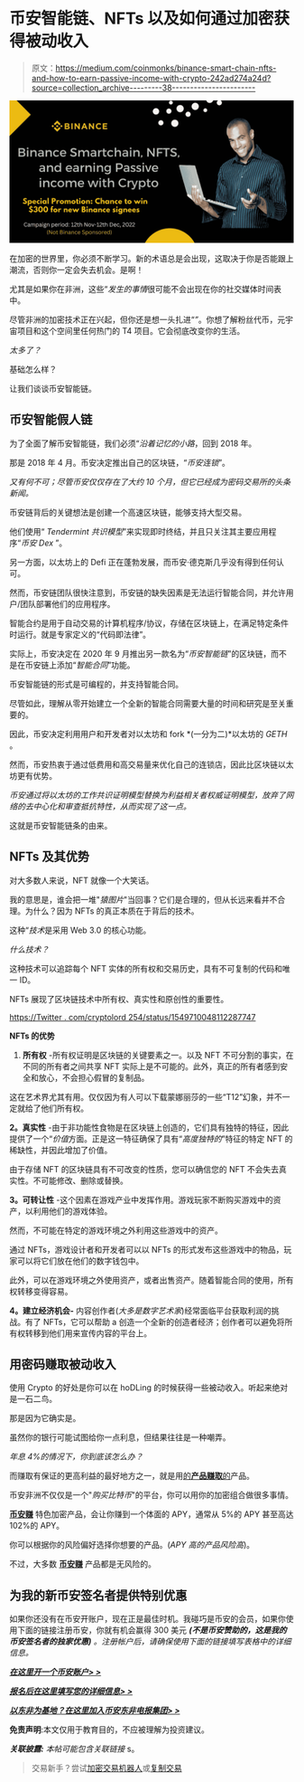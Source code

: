 # 币安智能链、NFTs 以及如何通过加密获得被动收入

> 原文：<https://medium.com/coinmonks/binance-smart-chain-nfts-and-how-to-earn-passive-income-with-crypto-242ad274a24d?source=collection_archive---------38----------------------->

![](img/b9b52bf4e685591565dd2daa94b51c22.png)

在加密的世界里，你必须不断学习。新的术语总是会出现，这取决于你是否能跟上潮流，否则你一定会失去机会。是啊！

尤其是如果你在非洲，这些“*发生的事情*很可能不会出现在你的社交媒体时间表中。

尽管非洲的加密技术正在兴起，但你还是想一头扎进“*”*。你想了解粉丝代币，元宇宙项目和这个空间里任何热门的 T4 项目。它会彻底改变你的生活。

*太多了？*

基础怎么样？

让我们谈谈币安智能链。

## **币安智能假人链**

为了全面了解币安智能链，我们必须“*沿着记忆的小路*，回到 2018 年。

那是 2018 年 4 月。币安决定推出自己的区块链，“*币安连锁*”。

*又有何不可；尽管币安仅仅存在了大约 10 个月，但它已经成为密码交易所的头条新闻。*

币安链背后的关键想法是创建一个高速区块链，能够支持大型交易。

他们使用“ *Tendermint 共识模型*”来实现即时终结，并且只关注其主要应用程序“*币安 Dex* ”。

另一方面，以太坊上的 Defi 正在蓬勃发展，而币安·德克斯几乎没有得到任何认可。

然而，币安链团队很快注意到，币安链的缺失因素是无法运行智能合同，并允许用户/团队部署他们的应用程序。

智能合约是用于自动交易的计算机程序/协议，存储在区块链上，在满足特定条件时运行。就是专家定义的“代码即法律”。

实际上，币安决定在 2020 年 9 月推出另一款名为“*币安智能链*”的区块链，而不是在币安链上添加“*智能合同*”功能。

币安智能链的形式是可编程的，并支持智能合同。

尽管如此，理解从零开始建立一个全新的智能合同需要大量的时间和研究是至关重要的。

因此，币安决定利用用户和开发者对以太坊和 fork *(一分为二)*以太坊的 *GETH* 。

然而，币安热衷于通过低费用和高交易量来优化自己的连锁店，因此比区块链以太坊更有优势。

*币安通过将以太坊的工作共识证明模型替换为利益相关者权威证明模型，放弃了网络的去中心化和审查抵抗特性，从而实现了这一点。*

这就是币安智能链条的由来。

## NFTs 及其优势

对大多数人来说，NFT 就像一个大笑话。

我的意思是，谁会把一堆"*猿图片*"当回事？它们是合理的，但从长远来看并不合理。为什么？因为 NFTs 的真正本质在于背后的技术。

这种“*技术*是采用 Web 3.0 的核心功能。

*什么技术？*

这种技术可以追踪每个 NFT 实体的所有权和交易历史，具有不可复制的代码和唯一 ID。

NFTs 展现了区块链技术中所有权、真实性和原创性的重要性。

[https://Twitter . com/cryptolord 254/status/1549710048112287747](https://twitter.com/cryptolord254/status/1549710048112287747)

**NFTs 的优势**

1.  **所有权** -所有权证明是区块链的关键要素之一。以及 NFT 不可分割的事实，在不同的所有者之间共享 NFT 实际上是不可能的。此外，真正的所有者感到安全和放心，不会担心假冒的复制品。

这在艺术界尤其有用。仅仅因为有人可以下载蒙娜丽莎的一些“T12”幻象，并不一定就给了他们所有权。

**2。真实性** -由于非功能性食物是在区块链上创造的，它们具有独特的特征，因此提供了一个“*价值*方面。正是这一特征确保了具有“*高度独特的*”特征的特定 NFT 的稀缺性，并因此增加了价值。

由于存储 NFT 的区块链具有不可改变的性质，您可以确信您的 NFT 不会失去真实性。不可能修改、删除或替换。

**3。可转让性** -这个因素在游戏产业中发挥作用。游戏玩家不断购买游戏中的资产，以利用他们的游戏体验。

然而，不可能在特定的游戏环境之外利用这些游戏中的资产。

通过 NFTs，游戏设计者和开发者可以以 NFTs 的形式发布这些游戏中的物品，玩家可以将它们放在他们的数字钱包中。

此外，可以在游戏环境之外使用资产，或者出售资产。随着智能合同的使用，所有权转移变得容易。

**4。建立经济机会-** 内容创作者(*大多是数字艺术家*)经常面临平台获取利润的挑战。有了 NFTs，它可以帮助 a 创造一个全新的创造者经济；创作者可以避免将所有权转移到他们用来宣传内容的平台上。

## 用密码赚取被动收入

使用 Crypto 的好处是你可以在 hoDLing 的时候获得一些被动收入。听起来绝对是一石二鸟。

那是因为它确实是。

虽然你的银行可能试图给你一点利息，但结果往往是一种嘲弄。

*年息 4%的情况下，你到底该怎么办？*

而赚取有保证的更高利益的最好地方之一，就是用[的**产品赚取**的](https://www.binance.com/en/earn?ref=431277160)产品。

币安非洲不仅仅是一个"*购买比特币*"的平台，你可以用你的加密组合做很多事情。

[**币安赚**](https://www.binance.com/en/earn?ref=431277160) 特色加密产品，会让你赚到一个体面的 APY，通常从 5%的 APY 甚至高达 102%的 APY。

你可以根据你的风险偏好选择你想要的产品。(*APY 高的产品风险高*)。

不过，大多数 [**币安赚**](https://www.binance.com/en/earn?ref=431277160) 产品都是无风险的。

## 为我的新币安签名者提供特别优惠

如果你还没有在币安开账户，现在正是最佳时机。我碰巧是币安的会员，如果你使用下面的链接注册币安，你就有机会赢得 300 美元 ***(不是币安赞助的，这是我的币安签名者的独家优惠)*** *。注册帐户后，请确保使用下面的链接填写表格中的详细信息。*

[***在这里开一个币安账户> >***](https://accounts.binance.com/en-IN/register?ref=431277160)

[***报名后在这里填写您的详细信息> >***](https://adsworld101.com/index.php/binance-300-promotion/)

[***以东非为基地？在这里加入币安东非电报集团> >***](https://web.telegram.org/k/#@BinanceEastAfrica)

**免责声明**:本文仅用于教育目的，不应被理解为投资建议。

***关联披露:*** *本帖可能包含关联链接* s。

> 交易新手？尝试[加密交易机器人](/coinmonks/crypto-trading-bot-c2ffce8acb2a)或[复制交易](/coinmonks/top-10-crypto-copy-trading-platforms-for-beginners-d0c37c7d698c)